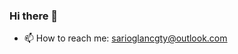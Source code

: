 ### Hi there 👋



- 📫 How to reach me: sarioglancgty@outlook.com


<!--
**cagataysar/cagataysar** is a ✨ _special_ ✨ repository because its `README.md` (this file) appears on your GitHub profile.

Here are some ideas to get you started:
- 🌱 I’m currently learning HTML5,CSS,JavaScript
<br>

<a href="https://www.linkedin.com/in/cagataysar" ><img src="https://img.shields.io/badge/linkedin-%230077B5.svg?&style=for-the-badge&logo=linkedin&logoColor=white" height=25 target="_blank"></a> 



- 👯 I’m looking to collaborate on ...
- 🤔 I’m looking for help with ...
- 💬 Ask me about ...

- 😄 Pronouns: ...
- ⚡ Fun fact: ...
-->
